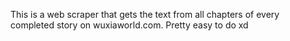 This is a web scraper that gets the text from all chapters of every completed story on wuxiaworld.com. Pretty easy to do xd
